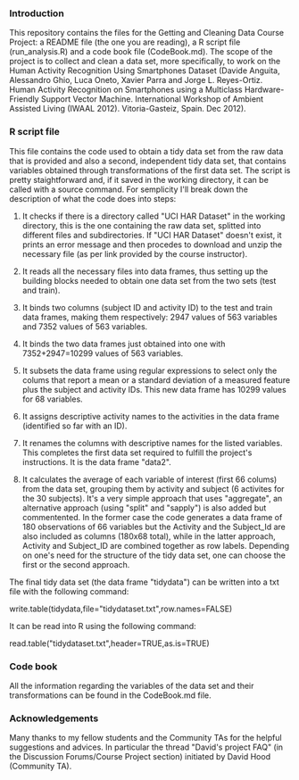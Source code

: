 ### Introduction

This repository contains the files for the Getting and Cleaning Data Course Project: a README file (the one you are reading), a R script file (run_analysis.R) and a code book file (CodeBook.md).
The scope of the project is to collect and clean a data set, more specifically, to work on the Human Activity Recognition Using Smartphones Dataset (Davide Anguita, Alessandro Ghio, Luca Oneto, Xavier Parra and Jorge L. Reyes-Ortiz. Human Activity Recognition on Smartphones using a Multiclass Hardware-Friendly Support Vector Machine. International Workshop of Ambient Assisted Living (IWAAL 2012). Vitoria-Gasteiz, Spain. Dec 2012).

### R script file

This file contains the code used to obtain a tidy data set from the raw data that is provided and also a second, independent tidy data set, that contains variables obtained through transformations of the first data set. The script is pretty staightforward and, if it saved in the working directory, it can be called with a source command.
For semplicity I'll break down the description of what the code does into steps:

1. It checks if there is a directory called "UCI HAR Dataset" in the working directory, this is the one containing the raw data set, splitted into different files and subdirectories. If "UCI HAR Dataset" doesn't exist, it prints an error message and then procedes to download and unzip the necessary file (as per link provided by the course instructor).

2. It reads all the necessary files into data frames, thus setting up the building blocks needed to obtain one data set from the two sets (test and train).

3. It binds two columns (subject ID and activity ID) to the test and train data frames, making them respectively: 2947 values of 563 variables and 7352 values of 563 variables. 

4. It binds the two data frames just obtained into one with 7352+2947=10299 values of 563 variables. 

5. It subsets the data frame using regular expressions to select only the colums that report a mean or a standard deviation of a measured feature plus the subject and activity IDs. This new data frame has 10299 values for 68 variables.

6. It assigns descriptive activity names to the activities in the data frame (identified so far with an ID).

7. It renames the columns with descriptive names for the listed variables. This completes the first data set required to fulfill the project's instructions. It is the data frame "data2". 

8. It calculates the average of each variable of interest (first 66 colums) from the data set, grouping them by activity and subject (6 activites for the 30 subjects). It's a very simple approach that uses "aggregate", an alternative approach (using "split" and "sapply") is also added but commentented. In the former case the code generates a data frame of 180 observations of 66 variables but the Activity and the Subject_Id are also included as columns (180x68 total), while in the latter approach, Activity and Subject_ID are combined together as row labels. Depending on one's need for the structure of the tidy data set, one can choose the first or the second approach.

The final tidy data set (the data frame "tidydata") can be written into a txt file with the following command:

write.table(tidydata,file="tidydataset.txt",row.names=FALSE)

It can be read into R using the following command:

read.table("tidydataset.txt",header=TRUE,as.is=TRUE)


### Code book
All the information regarding the variables of the data set and their transformations can be found in the CodeBook.md file.

### Acknowledgements
Many thanks to my fellow students and the Community TAs for the helpful suggestions and advices. In particular the thread "David's project FAQ" (in the Discussion Forums/Course Project section) initiated by David Hood (Community TA). 

